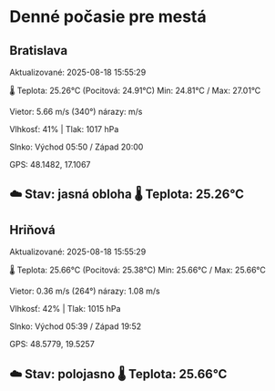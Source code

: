﻿# Denné počasie pre mestá

## Bratislava
Aktualizované: 2025-08-18 15:55:29

🌡️ Teplota: 25.26°C 
(Pocitová: 24.91°C)
Min: 24.81°C / Max: 27.01°C

Vietor: 5.66 m/s    (340°) 
nárazy:  m/s

Vlhkosť: 41% | Tlak: 1017 hPa

Slnko: Východ 05:50 / Západ 20:00

GPS: 48.1482, 17.1067

☁️ Stav: jasná obloha        🌡️ Teplota: 25.26°C
---

## Hriňová
Aktualizované: 2025-08-18 15:55:29

🌡️ Teplota: 25.66°C 
(Pocitová: 25.38°C)
Min: 25.66°C / Max: 25.66°C

Vietor: 0.36 m/s (264°)
nárazy: 1.08 m/s

Vlhkosť: 42% | Tlak: 1015 hPa

Slnko: Východ 05:39 / Západ 19:52

GPS: 48.5779, 19.5257

☁️ Stav: polojasno        🌡️ Teplota: 25.66°C
---

